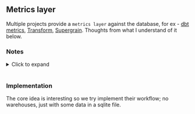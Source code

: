 ## Metrics layer

Multiple projects provide a `metrics layer` against the database, for ex - [dbt metrics](https://docs.getdbt.com/docs/dbt-cloud/using-dbt-cloud/cloud-metrics-layer), [Transform](https://transform.co/), [Supergrain](https://www.supergrain.com/how-it-works).  Thoughts from what I understand of it below.  


### Notes

<details>

<summary>Click to expand</summary>

The product webpages use the term `Headless BI` or `metrics layer`, both not super informative.  I'd expect the pitch roughly goes like this. 

**The typical analytics pipeline looks like this.**

* Maintain a data warehouse (a relational DB) and push all the transactional data to it, as `source tables`. 

* Data engineers create more tables/views against the source tables, and materialize the commonly used ones.

* Data analysts write SQL queries against these views. 

**Where it gets difficult.** 

* SQL rules but is verbose and doesn't compose very well. So, you have repeated logic across similar business queries, making it hard to maintain. 

* The engineers couldn't have forethought all the possible analytic questions. So, the warehouse tables/views evolve over time. Without a catalog, gets harder for the analysts to consume. 

* SQL rules but the business questions don't directly translate to queries. The analysts still need to be familiar with the _physical layout_ of the data warehouse. 

**What a metrics layer does.** 

* An intermediate metrics layer serves as a catalog of all the data attributes available for analytics. You write `model` definitions that roughly correspond to the tables/views in the general workflow. 

* A model definition includes
  * dimensions - just like the schema for a table/view. Could also extend it with sql expressions defined over the physical columns. 
  * metrics - common aggregations defined over the attributes in that model. Regular sql expression. 
  * joins - lists all the allowed attributes on which this model can be joined with another. 

* Data analytics tools write queries in a concise language, with limited set of verbs. Most of the time you specify the metrics you want to see, and which attributes to aggregate them over.  The queries compile to SQL and get executed againt the data warehouse. 

**How it helps**

* You have a catalog of all the data available for analytics. So, you obviously get lineage, versioning, auditing, that kind of stuff. What I like is that all aggregations and relationships between tables are now defined by the engineers so consumers don't need to dive into the physical layout of the database. 

* The query language for analytics is syntactic sugar for a restricted set of SQL, importantly with no explicit JOINs (the query compiler can figure those out from the model definitions). So, you get rid of concerns like if you were joining with the right table. Business questions also map better to queries, which are now smaller. 

**Could it be done with regular SQL?**

Not sure, and that has to do with SQL not being very compositional. An analytics query might involve an aggregation over a column value when the data is grouped by a related column in another table. For example, 

```sql
SELECT AVG(price) 
FROM orders
JOIN customers
    ON orders.customer_id = customers.id
GROUP BY 
    customers.country
```

The `metrics layer` approach is neat in that you kind of split the SQL definition between the model file and the runtime query. 

```txt
// model definition
- relation: orders JOIN customers ON orders.customer_id = customers.id
- metric: average_order_size = AVG(price)

// runtime query looks like
GET average_order_size BY country
```

The query now look more comprehensible and more approachable to a business user. There is a clear delineation in the scope of what the engineers should deal with vs the analysts, even taking some autonomy away from the latter. Though I can definitely see the benefit from it.  It is like SQL query builders provided by ORMs; execution happens only after the full query definition. 

**Conclusion**

So, the `metrics layer` concept is clearly more work and YMMV in the utility you get from it. It does introduce discipline to the analytics workflow and better... umm, separation of concerns between engineering and analysts.  Anyway, the concept make for a good primitive when setting up an analytics workflow from scratch. 

</details>

<br>

### Implementation

The core idea is interesting so we try implement their workflow; no warehouses, just with some data in a sqlite file. 